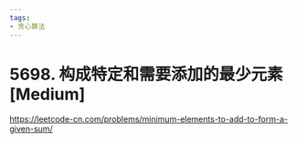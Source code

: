 ```yaml
---
tags:
- 贪心算法
---
```


# 5698. 构成特定和需要添加的最少元素 [Medium]

<https://leetcode-cn.com/problems/minimum-elements-to-add-to-form-a-given-sum/>

